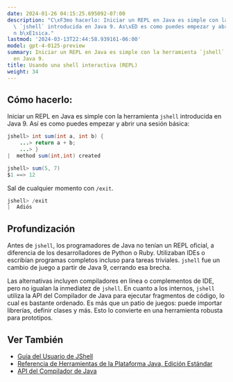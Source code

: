 ```yaml
---
date: 2024-01-26 04:15:25.695092-07:00
description: "C\xF3mo hacerlo: Iniciar un REPL en Java es simple con la herramienta\
  \ `jshell` introducida en Java 9. As\xED es como puedes empezar y abrir una sesi\xF3\
  n b\xE1sica."
lastmod: '2024-03-13T22:44:58.939161-06:00'
model: gpt-4-0125-preview
summary: Iniciar un REPL en Java es simple con la herramienta `jshell` introducida
  en Java 9.
title: Usando una shell interactiva (REPL)
weight: 34
---
```


## Cómo hacerlo:
Iniciar un REPL en Java es simple con la herramienta `jshell` introducida en Java 9. Así es como puedes empezar y abrir una sesión básica:

```Java
jshell> int sum(int a, int b) {
    ...> return a + b;
    ...> }
|  method sum(int,int) created

jshell> sum(5, 7)
$1 ==> 12
```

Sal de cualquier momento con `/exit`.

```Java
jshell> /exit
|  Adiós
```

## Profundización
Antes de `jshell`, los programadores de Java no tenían un REPL oficial, a diferencia de los desarrolladores de Python o Ruby. Utilizaban IDEs o escribían programas completos incluso para tareas triviales. `jshell` fue un cambio de juego a partir de Java 9, cerrando esa brecha.

Las alternativas incluyen compiladores en línea o complementos de IDE, pero no igualan la inmediatez de `jshell`. En cuanto a los internos, `jshell` utiliza la API del Compilador de Java para ejecutar fragmentos de código, lo cual es bastante ordenado. Es más que un patio de juegos: puede importar librerías, definir clases y más. Esto lo convierte en una herramienta robusta para prototipos.

## Ver También
- [Guía del Usuario de JShell](https://docs.oracle.com/javase/9/jshell/introduction-jshell.htm)
- [Referencia de Herramientas de la Plataforma Java, Edición Estándar](https://docs.oracle.com/javase/9/tools/tools-and-command-reference.htm#JSWOR719)
- [API del Compilador de Java](https://docs.oracle.com/javase/9/docs/api/javax/tools/JavaCompiler.html)
